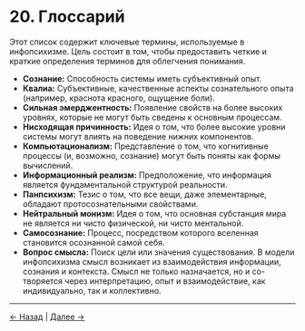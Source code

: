 # 20. Глоссарий

Этот список содержит ключевые термины, используемые в инфопсихизме. Цель состоит в том, чтобы предоставить четкие и краткие определения терминов для облегчения понимания.

- **Сознание:** Способность системы иметь субъективный опыт.
- **Квалиа:** Субъективные, качественные аспекты сознательного опыта (например, краснота красного, ощущение боли).
- **Сильная эмерджентность:** Появление свойств на более высоких уровнях, которые не могут быть сведены к основным процессам.
- **Нисходящая причинность:** Идея о том, что более высокие уровни системы могут влиять на поведение нижних компонентов.
- **Компьютационализм:** Представление о том, что когнитивные процессы (и, возможно, сознание) могут быть поняты как формы вычислений.
- **Информационный реализм:** Предположение, что информация является фундаментальной структурой реальности.
- **Панпсихизм:** Тезис о том, что все вещи, даже элементарные, обладают протосознательными свойствами.
- **Нейтральный монизм:** Идея о том, что основная субстанция мира не является ни чисто физической, ни чисто ментальной.
- **Самосознание:** Процесс, посредством которого вселенная становится осознанной самой себя.
- **Вопрос смысла:** Поиск цели или значения существования. В модели инфопсихизма смысл возникает из взаимодействия информации, сознания и контекста. Смысл не только назначается, но и со-творяется через интерпретацию, опыт и взаимодействие, как индивидуально, так и коллективно.

---
<div class="navigation-links">
<a href="../19_Расширенные_размышления_о_смысле/" class="nav-link prev-link">← Назад</a> | <a href="../21_Авторы/" class="nav-link next-link">Далее →</a>
</div>
